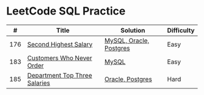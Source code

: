 # LeetCode SQL Practice

| # | Title | Solution| Difficulty|
|---|---|---|----|
|176| [Second Highest Salary](https://leetcode.com/problems/second-highest-salary/) |[MySQL, Oracle, Postgres](176.Second_Highest_Salary.sql)|Easy|
|183| [Customers Who Never Order](https://leetcode.com/problems/customers-who-never-order/)|[MySQL](183.sql)|Easy|
|185| [Department Top Three Salaries](https://leetcode.com/problems/department-top-three-salaries/)|[Oracle, Postgres](185.sql)|Hard|
